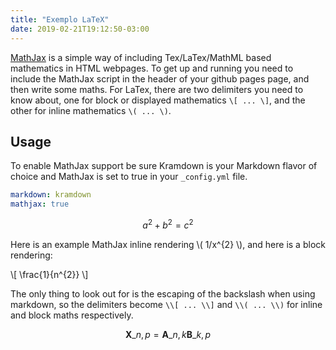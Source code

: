 ```yaml
---
title: "Exemplo LaTeX"
date: 2019-02-21T19:12:50-03:00
---
```


[MathJax](http://www.mathjax.org/) is a simple way of including
Tex/LaTex/MathML based mathematics in HTML webpages. To get up and
running you need to include the MathJax script in the header of your
github pages page, and then write some maths. For LaTex, there are two
delimiters you need to know about, one for block or displayed
mathematics `\[ ... \]`, and the other for inline mathematics `\(
... \)`.

## Usage

To enable MathJax support be sure Kramdown is your Markdown flavor of
choice and MathJax is set to true in your `_config.yml` file.

```yaml
markdown: kramdown
mathjax: true
```

$$a^2 + b^2 = c^2$$

Here is an example MathJax inline rendering \\( 1/x^{2} \\), and here
is a block rendering:

\\[ \frac{1}{n^{2}} \\]

The only thing to look out for is the escaping of the backslash when
using markdown, so the delimiters become `\\[ ... \\]` and `\\(
... \\)` for inline and block maths respectively.

$$ \mathbf{X}\_{n,p} = \mathbf{A}\_{n,k} \mathbf{B}\_{k,p} $$
